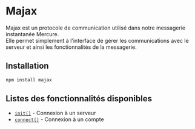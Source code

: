 # Majax

Majax est un protocole de communication utilisé dans notre messagerie instantanée Mercure.  
Elle permet simplement à l'interface de gérer les communications avec le serveur et ainsi les fonctionnalités de la messagerie.  

## Installation

```sh
npm install majax
```

## Listes des fonctionnalités disponibles

-   [`init()`](./init.md) - Connexion à un serveur
-   [`connect()`](./connect.md) - Connexion à un compte
